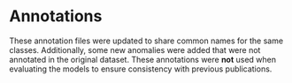 # Annotations

These annotation files were updated to share common names for the same classes. Additionally, some new anomalies were added that were not annotated in the original dataset. These annotations were **not** used when evaluating the models to ensure consistency with previous publications.

